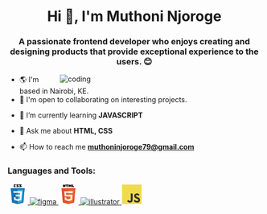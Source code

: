 <h1 align="center">Hi 👋, I'm Muthoni Njoroge</h1>
<h3 align="center">A passionate frontend developer who enjoys creating and designing products that provide exceptional experience to the users. 😊</h3>
<img align="right" alt="coding" width="400" src="https://cdn.dribbble.com/users/1162077/screenshots/3848914/programmer.gif">
<ul>
  <li>🌎 I'm based in Nairobi, KE.</li>
  <li>🤝 I'm open to collaborating on interesting projects. </li>
  
    
</ul>
  

- 🌱 I’m currently learning **JAVASCRIPT**

- 💬 Ask me about **HTML, CSS**

- 📫 How to reach me **muthoninjoroge79@gmail.com**


<p align="left">
</p>

<h3 align="left">Languages and Tools:</h3>
<p align="left"> <a href="https://www.w3schools.com/css/" target="_blank" rel="noreferrer"> <img src="https://raw.githubusercontent.com/devicons/devicon/master/icons/css3/css3-original-wordmark.svg" alt="css3" width="40" height="40"/> </a> <a href="https://www.figma.com/" target="_blank" rel="noreferrer"> <img src="https://www.vectorlogo.zone/logos/figma/figma-icon.svg" alt="figma" width="40" height="40"/> </a> <a href="https://www.w3.org/html/" target="_blank" rel="noreferrer"> <img src="https://raw.githubusercontent.com/devicons/devicon/master/icons/html5/html5-original-wordmark.svg" alt="html5" width="40" height="40"/> </a> <a href="https://www.adobe.com/in/products/illustrator.html" target="_blank" rel="noreferrer"> <img src="https://www.vectorlogo.zone/logos/adobe_illustrator/adobe_illustrator-icon.svg" alt="illustrator" width="40" height="40"/> </a> <a href="https://developer.mozilla.org/en-US/docs/Web/JavaScript" target="_blank" rel="noreferrer"> <img src="https://raw.githubusercontent.com/devicons/devicon/master/icons/javascript/javascript-original.svg" alt="javascript" width="40" height="40"/> </a> </p>
